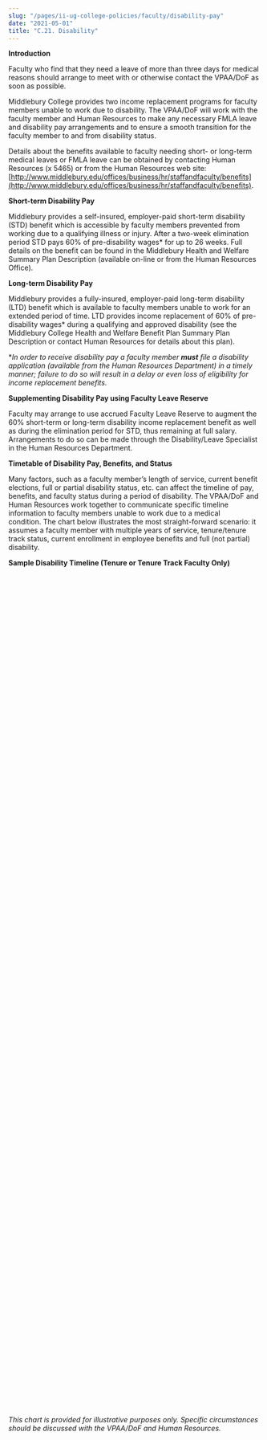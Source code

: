 ```yaml
---
slug: "/pages/ii-ug-college-policies/faculty/disability-pay"
date: "2021-05-01"
title: "C.21. Disability"
---
```


**Introduction**

Faculty who find that they need a leave of more than three days for medical reasons should arrange to meet with or otherwise contact the VPAA/DoF as soon as possible. 

Middlebury College provides two income replacement programs for faculty members unable to work due to disability. The VPAA/DoF will work with the faculty member and Human Resources to make any necessary FMLA leave and disability pay arrangements and to ensure a smooth transition for the faculty member to and from disability status.

Details about the benefits available to faculty needing short- or long-term medical leaves or FMLA leave can be obtained by contacting Human Resources (x 5465) or from the Human Resources web site: [http://www.middlebury.edu/offices/business/hr/staffandfaculty/benefits](http://www.middlebury.edu/offices/business/hr/staffandfaculty/benefits).

**Short-term Disability Pay**

Middlebury provides a self-insured, employer-paid short-term disability (STD) benefit which is accessible by faculty members prevented from working due to a qualifying illness or injury. After a two-week elimination period STD pays 60% of pre-disability wages* for up to 26 weeks. Full details on the benefit can be found in the Middlebury Health and Welfare Summary Plan Description (available on-line or from the Human Resources Office). 

**Long-term Disability Pay**

Middlebury provides a fully-insured, employer-paid long-term disability (LTD) benefit which is available to faculty members unable to work for an extended period of time. LTD provides income replacement of 60% of pre-disability wages* during a qualifying and approved disability (see the Middlebury College Health and Welfare Benefit Plan Summary Plan Description or contact Human Resources for details about this plan).

*_In order to receive disability pay a faculty member **must** file a disability application (available from the Human Resources Department) in a timely manner; failure to do so will result in a delay or even loss of eligibility for income replacement benefits._

**Supplementing Disability Pay using Faculty Leave Reserve**

Faculty may arrange to use accrued Faculty Leave Reserve to augment the 60% short-term or long-term disability income replacement benefit as well as during the elimination period for STD, thus remaining at full salary. Arrangements to do so can be made through the Disability/Leave Specialist in the Human Resources Department.

**Timetable of Disability Pay, Benefits, and Status**

Many factors, such as a faculty member’s length of service, current benefit elections, full or partial disability status, etc. can affect the timeline of pay, benefits, and faculty status during a period of disability. The VPAA/DoF and Human Resources work together to communicate specific timeline information to faculty members unable to work due to a medical condition. The chart below illustrates the most straight-forward scenario: it assumes a faculty member with multiple years of service, tenure/tenure track status, current enrollment in employee benefits and full (not partial) disability. 

**Sample Disability Timeline (Tenure or Tenure Track Faculty Only)**

<table style="width:0px" border="0">

<tbody>

<tr>

<td width="94" valign="top">

**Time**

_(from onset of disability)_

</td>

<td width="96" valign="top">

**Faculty Status**

</td>

<td width="157" valign="top">

**Pay**

_(level and source)_

</td>

<td width="156" valign="top">

**Benefits Eligibility**

</td>

<td width="114" valign="top">

**FMLA Coverage**

</td>

</tr>

<tr>

<td width="94">

0-3 months

</td>

<td width="96">

Active, on medical leave

</td>

<td width="157">

100% of salary:

_Short-Term Disability pays 60% of weeks 3-12, use accrued Faculty Leave Reserve to bring to 100% of pay for full period of disability_

</td>

<td width="156">

Regular employee benefits continue

</td>

<td width="114">

FMLA period

</td>

</tr>

<tr>

<td width="94">

3-6 months

</td>

<td width="96">

Active, on medical leave

</td>

<td width="157">

100% of salary:

_Short-Term Disability pays 60% throughout, use accrued Faculty Leave Reserve to bring to 100% of pay_

</td>

<td width="156">

Regular employee benefits continue

</td>

<td width="114">

FMLA ends when individual has been absent from work for 12 weeks

</td>

</tr>

<tr>

<td width="94">

6-12 months

</td>

<td width="96">

Active, on medical leave

</td>

<td width="157">

60% of salary paid by LTD; up to 40% covered by accrued Faculty Leave Reserve

</td>

<td width="156">

Regular employee benefits continue

</td>

<td width="114">

Not available

</td>

</tr>

<tr>

<td width="94">

12-24

months

</td>

<td width="96">

Temporary Inactive status, on medical leave

</td>

<td width="157">

60% of pre-disability wages paid by LTD.  Use available accrued Faculty Leave Reserve for up to 40% of pay.

</td>

<td width="156">

Continuation of Medical,  Dental & Vision benefits; no longer considered “actively employed” under LTD and Life insurance policies. Life Insurance may be converted, ported or may qualify for Life Waiver of Premium.

</td>

<td width="114">

Not Available

</td>

</tr>

<tr>

<td width="94">

\>24 months

</td>

<td width="96">

Disability retirement status

</td>

<td width="157">

60% of pre-disability wages paid by LTD until normal retirement age or no longer disabled

</td>

<td width="156">

Medical/Dental/Vision eligibility similar to emeritus faculty. Period of College-paid individual coverage based on years of service (max 29 months).

</td>

<td width="114">

N/A

</td>

</tr>

</tbody>

</table>

_This chart is provided for illustrative purposes only. Specific circumstances should be discussed with the VPAA/DoF and Human Resources._